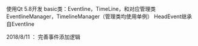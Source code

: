 使用Qt 5.8开发
basic类：Eventline，TimeLine，和对应管理类EventlineManager，TimelineManager（管理类均使用单例）
HeadEvent继承自Eventline


2018/8/11 ： 完善事件添加逻辑